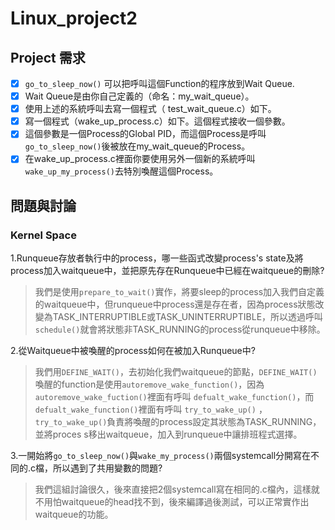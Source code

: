 Linux_project2
===
## Project 需求
* [x] `go_to_sleep_now()` 可以把呼叫這個Function的程序放到Wait Queue. 
* [x] Wait Queue是由你自己定義的（命名：my_wait_queue）。
* [x] 使用上述的系統呼叫去寫一個程式（ test_wait_queue.c）如下。
* [x] 寫一個程式（wake_up_process.c）如下。這個程式接收一個參數。
* [x] 這個參數是一個Process的Global PID，而這個Process是呼叫`go_to_sleep_now()`後被放在my_wait_queue的Process。
* [x] 在wake_up_process.c裡面你要使用另外一個新的系統呼叫`wake_up_my_process()`去特別喚醒這個Process。

## 問題與討論
### Kernel Space

1.Runqueue存放者執行中的process，哪一些函式改變process's state及將process加入waitqueue中，並把原先存在Runqueue中已經在waitqueue的刪除?


>我們是使用`prepare_to_wait()`實作，將要sleep的process加入我們自定義的waitqueue中，但runqueue中process還是存在者，因為process狀態改變為TASK_INTERRUPTIBLE或TASK_UNINTERRUPTIBLE，所以透過呼叫`schedule()`就會將狀態非TASK_RUNNING的process從runqueue中移除。


2.從Waitqueue中被喚醒的process如何在被加入Runqueue中?

>我們用`DEFINE_WAIT()`，去初始化我們waitqueue的節點，`DEFINE_WAIT()`喚醒的function是使用`autoremove_wake_function()`，因為`autoremove_wake_fuction()`裡面有呼叫 `defualt_wake_function()`，而`defualt_wake_function()`裡面有呼叫 `try_to_wake_up()` ，`try_to_wake_up()`負責將喚醒的process設定其狀態為TASK_RUNNING，並將proces s移出waitqueue，加入到runqueue中讓排班程式選擇。

3.一開始將`go_to_sleep_now()`與`wake_my_process()`兩個systemcall分開寫在不同的.c檔，所以遇到了共用變數的問題?

>我們這組討論很久，後來直接把2個systemcall寫在相同的.c檔內，這樣就不用怕waitqueue的head找不到，後來編譯過後測試，可以正常實作出waitqueue的功能。